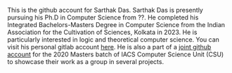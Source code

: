 This is the github account for Sarthak Das. Sarthak Das is presently pursuing his Ph.D in Computer Science from ??. He completed his Integrated Bachelors-Masters Degree in Computer Science from the Indian Association for the Cultivation of Sciences, Kolkata in 2023. He is particularly interested in logic and theoretical computer science. You can visit his personal gitlab account [here](https://gitlab.com/dassarthak18). He is also a part of a [joint github account](https://github.com/iacs-csu-2020) for the 2020 Masters batch of IACS Computer Science Unit (CSU) to showcase their work as a group in several projects.
